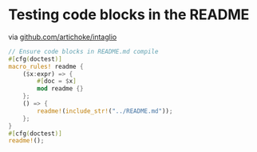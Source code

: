 # Testing code blocks in the README

via [github.com/artichoke/intaglio](https://github.com/artichoke/intaglio/blob/6eb8e325da6d537423c58704dd9e4d399d5ef821/src/lib.rs#L69)

```rust
// Ensure code blocks in README.md compile
#[cfg(doctest)]
macro_rules! readme {
    ($x:expr) => {
        #[doc = $x]
        mod readme {}
    };
    () => {
        readme!(include_str!("../README.md"));
    };
}
#[cfg(doctest)]
readme!();
```
